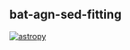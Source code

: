 ## bat-agn-sed-fitting
[![astropy](http://img.shields.io/badge/powered%20by-AstroPy-orange.svg?style=flat)](http://www.astropy.org/)
